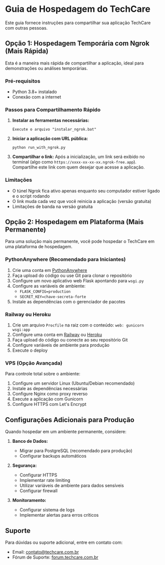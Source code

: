 # Guia de Hospedagem do TechCare

Este guia fornece instruções para compartilhar sua aplicação TechCare com outras pessoas.

## Opção 1: Hospedagem Temporária com Ngrok (Mais Rápida)

Esta é a maneira mais rápida de compartilhar a aplicação, ideal para demonstrações ou análises temporárias.

### Pré-requisitos
- Python 3.8+ instalado
- Conexão com a internet

### Passos para Compartilhamento Rápido

1. **Instalar as ferramentas necessárias:**
   ```
   Execute o arquivo "instalar_ngrok.bat"
   ```

2. **Iniciar a aplicação com URL pública:**
   ```
   python run_with_ngrok.py
   ```

3. **Compartilhar o link:**
   Após a inicialização, um link será exibido no terminal (algo como `https://xxxx-xx-xx-xx.ngrok-free.app`).
   Compartilhe este link com quem desejar que acesse a aplicação.

### Limitações
- O túnel Ngrok fica ativo apenas enquanto seu computador estiver ligado e o script rodando
- O link muda cada vez que você reinicia a aplicação (versão gratuita)
- Limitações de banda na versão gratuita

## Opção 2: Hospedagem em Plataforma (Mais Permanente)

Para uma solução mais permanente, você pode hospedar o TechCare em uma plataforma de hospedagem.

### PythonAnywhere (Recomendado para Iniciantes)

1. Crie uma conta em [PythonAnywhere](https://www.pythonanywhere.com/)
2. Faça upload do código ou use Git para clonar o repositório
3. Configure um novo aplicativo web Flask apontando para `wsgi.py`
4. Configure as variáveis de ambiente:
   - `FLASK_CONFIG=production`
   - `SECRET_KEY=chave-secreta-forte`
5. Instale as dependências com o gerenciador de pacotes

### Railway ou Heroku

1. Crie um arquivo `Procfile` na raiz com o conteúdo: `web: gunicorn wsgi:app`
2. Configure uma conta em [Railway](https://railway.app/) ou [Heroku](https://heroku.com)
3. Faça upload do código ou conecte ao seu repositório Git
4. Configure variáveis de ambiente para produção
5. Execute o deploy

### VPS (Opção Avançada)

Para controle total sobre o ambiente:

1. Configure um servidor Linux (Ubuntu/Debian recomendado)
2. Instale as dependências necessárias
3. Configure Nginx como proxy reverso
4. Execute a aplicação com Gunicorn
5. Configure HTTPS com Let's Encrypt

## Configurações Adicionais para Produção

Quando hospedar em um ambiente permanente, considere:

1. **Banco de Dados:**
   - Migrar para PostgreSQL (recomendado para produção)
   - Configurar backups automáticos

2. **Segurança:**
   - Configurar HTTPS
   - Implementar rate limiting
   - Utilizar variáveis de ambiente para dados sensíveis
   - Configurar firewall

3. **Monitoramento:**
   - Configurar sistema de logs
   - Implementar alertas para erros críticos

## Suporte

Para dúvidas ou suporte adicional, entre em contato com:
- Email: contato@techcare.com.br
- Fórum de Suporte: [forum.techcare.com.br](https://forum.techcare.com.br) 